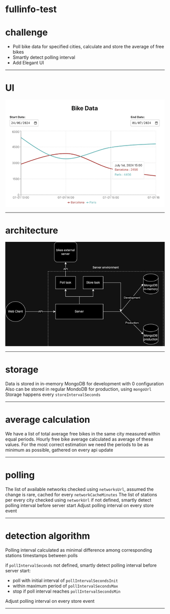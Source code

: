 # fullinfo-test

# challenge

- Poll bike data for specified cities, calculate and store the average of free bikes
- Smartly detect polling interval
- Add Elegant UI

---

# UI

![chart](presentation/chart.png)

---

# architecture

![chart](presentation/diagram.png)

---

# storage

Data is stored in in-memory MongoDB for development with 0 configuration
Also can be stored in regular MondoDB for production, using ```mongoUrl```
Storage happens every ```storeIntervalSeconds```

---

# average calculation

We have a list of total average free bikes in the same city measured within equal periods.
Hourly free bike average calculated as average of these values.
For the most correct estimation we need the periods to be as minimum as possible, gathered on every api update

---

# polling

The list of available networks checked using ```networksUrl```, assumed the change is rare, cached for every ```networkCacheMinutes```
The list of stations per every city checked using ```networkUrl```
if not defined, smartly detect polling interval before server start
Adjust polling interval on every store event

---

# detection algorithm

Polling interval calculated as minimal difference among corresponding stations timestamps between polls

if ```pollIntervalSeconds``` not defined, smartly detect polling interval before server start:

- poll with initial interval of ```pollIntervalSecondsInit```
- within maximum period of ```pollIntervalSecondsMax```
- stop if poll interval reaches ```pollIntervalSecondsMin```

Adjust polling interval on every store event

---